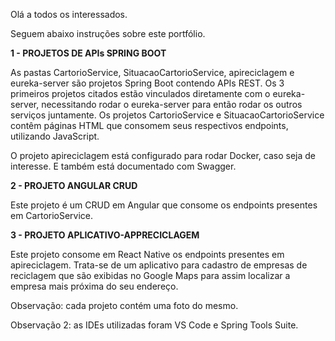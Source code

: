 Olá a todos os interessados.


Seguem abaixo instruções sobre este portfólio.


**1 - PROJETOS DE APIs SPRING BOOT**


As pastas CartorioService, SituacaoCartorioService, apireciclagem e eureka-server são projetos Spring Boot contendo APIs REST. Os 3 primeiros projetos citados estão vinculados
diretamente com o eureka-server, necessitando rodar o eureka-server para então rodar os outros serviços juntamente. Os projetos CartorioService e
SituacaoCartorioService contêm páginas HTML que consomem seus respectivos endpoints, utilizando JavaScript.

O projeto apireciclagem está configurado para rodar Docker, caso seja de interesse. E também está documentado com Swagger.


**2 - PROJETO ANGULAR CRUD**


Este projeto é um CRUD em Angular que consome os endpoints presentes em CartorioService.


**3 - PROJETO APLICATIVO-APPRECICLAGEM**


Este projeto consome em React Native os endpoints presentes em apireciclagem. Trata-se de um aplicativo para cadastro de empresas de reciclagem que são exibidas
no Google Maps para assim localizar a empresa mais próxima do seu endereço.


Observação: cada projeto contém uma foto do mesmo.

Observação 2: as IDEs utilizadas foram VS Code e Spring Tools Suite.